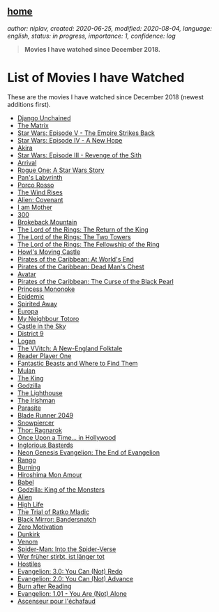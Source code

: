 [home](./index.md)
-------------------

*author: niplav, created: 2020-06-25, modified: 2020-08-04, language: english, status: in progress, importance: 1, confidence: log*

> __Movies I have watched since December 2018.__

List of Movies I have Watched
==============================

These are the movies I have watched since December 2018 (newest additions
first).

* [Django Unchained](https://www.imdb.com/title/tt1853728/)
* [The Matrix](https://www.imdb.com/title/tt0133093/)
* [Star Wars: Episode V - The Empire Strikes Back]()<!--TODO: add link-->
* [Star Wars: Episode IV - A New Hope](https://www.imdb.com/title/tt0076759/)
* [Akira](https://www.imdb.com/title/tt0094625/)
* [Star Wars: Episode III - Revenge of the Sith](https://www.imdb.com/title/tt0121766/)
* [Arrival](https://www.imdb.com/title/tt2543164/)
* [Rogue One: A Star Wars Story](https://www.imdb.com/title/tt3748528/)
* [Pan's Labyrinth](https://www.imdb.com/title/tt0457430/)
* [Porco Rosso](https://www.imdb.com/title/tt0104652/)
* [The Wind Rises](https://www.imdb.com/title/tt2013293/)
* [Alien: Covenant](https://www.imdb.com/title/tt2316204/)
* [I am Mother](https://www.imdb.com/title/tt6292852/)
* [300](https://www.imdb.com/title/tt0416449/)
* [Brokeback Mountain](https://www.imdb.com/title/tt0388795)
* [The Lord of the Rings: The Return of the King](https://www.imdb.com/title/tt0167260/)
* [The Lord of the Rings: The Two Towers](https://www.imdb.com/title/tt0167261/)
* [The Lord of the Rings: The Fellowship of the Ring](https://www.imdb.com/title/tt0120737/)
* [Howl's Moving Castle](https://www.imdb.com/title/tt0347149/)
* [Pirates of the Caribbean: At World's End](https://www.imdb.com/title/tt0449088/)
* [Pirates of the Caribbean: Dead Man's Chest](https://www.imdb.com/title/tt0383574/)
* [Avatar](https://www.imdb.com/title/tt0499549/)
* [Pirates of the Caribbean: The Curse of the Black Pearl](https://www.imdb.com/title/tt0325980/)
* [Princess Mononoke](https://www.imdb.com/title/tt0119698/)
* [Epidemic](https://www.imdb.com/title/tt0092972/)
* [Spirited Away](https://www.imdb.com/title/tt0245429/)
* [Europa](https://www.imdb.com/title/tt0101829/)
* [My Neighbour Totoro](https://www.imdb.com/title/tt0096283/)
* [Castle in the Sky](https://www.imdb.com/title/tt0092067/)
* [District 9](https://www.imdb.com/title/tt1136608/)
* [Logan](https://m.imdb.com/title/tt3315342/)
* [The VVitch: A New-England Folktale](https://www.imdb.com/title/tt4263482/)
* [Reader Player One](https://www.imdb.com/title/tt1677720/)
* [Fantastic Beasts and Where to Find Them](https://www.imdb.com/title/tt3183660/)
* [Mulan](https://www.imdb.com/title/tt0120762/)
* [The King](https://www.imdb.com/title/tt7984766/)
* [Godzilla](https://www.imdb.com/title/tt0831387/)
* [The Lighthouse](https://www.imdb.com/title/tt7984734/)
* [The Irishman](https://www.imdb.com/title/tt1302006/)
* [Parasite](https://www.imdb.com/title/tt6751668/)
* [Blade Runner 2049](https://www.imdb.com/title/tt1856101/)
* [Snowpiercer](https://www.imdb.com/title/tt1706620/)
* [Thor: Ragnarok](https://www.imdb.com/title/tt3501632/)
* [Once Upon a Time… in Hollywood](https://www.imdb.com/title/tt7131622/)
* [Inglorious Basterds](https://www.imdb.com/title/tt0361748/)
* [Neon Genesis Evangelion: The End of Evangelion](https://www.imdb.com/title/tt0169858/)
* [Rango](https://www.imdb.com/title/tt1192628/)
* [Burning](https://www.imdb.com/title/tt7282468/)
* [Hiroshima Mon Amour](https://www.imdb.com/title/tt0052893/)
* [Babel](https://www.imdb.com/title/tt0449467/)
* [Godzilla: King of the Monsters](https://www.imdb.com/title/tt3741700/)
* [Alien](https://www.imdb.com/title/tt0078748/)
* [High Life](https://www.imdb.com/title/tt4827558/)
* [The Trial of Ratko Mladic](https://www.imdb.com/title/tt9588298/)
* [Black Mirror: Bandersnatch](https://www.imdb.com/title/tt9495224/)
* [Zero Motivation](https://www.imdb.com/title/tt3576084/)
* [Dunkirk](https://www.imdb.com/title/tt5013056/)
* [Venom](https://www.imdb.com/title/tt1270797/)
* [Spider-Man: Into the Spider-Verse](https://www.imdb.com/title/tt4633694/)
* [Wer früher stirbt, ist länger tot](https://www.imdb.com/title/tt0780180/)
* [Hostiles](https://www.imdb.com/title/tt5478478/)
* [Evangelion: 3.0: You Can (Not) Redo](https://www.imdb.com/title/tt0860907/)
* [Evangelion: 2.0: You Can (Not) Advance](https://www.imdb.com/title/tt0860906/)
* [Burn after Reading](https://www.imdb.com/title/tt0887883/)
* [Evangelion: 1.01 - You Are (Not) Alone](https://www.imdb.com/title/tt0923811/)
* [Ascenseur pour l'échafaud](https://www.imdb.com/title/tt0051378/)
